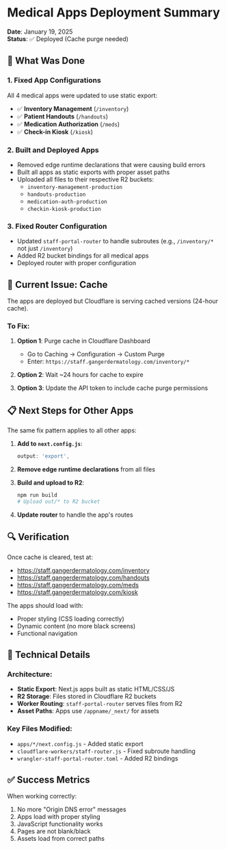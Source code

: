 # Medical Apps Deployment Summary

**Date**: January 19, 2025  
**Status**: ✅ Deployed (Cache purge needed)

## 🏥 What Was Done

### 1. Fixed App Configurations
All 4 medical apps were updated to use static export:
- ✅ **Inventory Management** (`/inventory`)
- ✅ **Patient Handouts** (`/handouts`)
- ✅ **Medication Authorization** (`/meds`)
- ✅ **Check-in Kiosk** (`/kiosk`)

### 2. Built and Deployed Apps
- Removed edge runtime declarations that were causing build errors
- Built all apps as static exports with proper asset paths
- Uploaded all files to their respective R2 buckets:
  - `inventory-management-production`
  - `handouts-production`
  - `medication-auth-production`
  - `checkin-kiosk-production`

### 3. Fixed Router Configuration
- Updated `staff-portal-router` to handle subroutes (e.g., `/inventory/*` not just `/inventory`)
- Added R2 bucket bindings for all medical apps
- Deployed router with proper configuration

## 🚨 Current Issue: Cache

The apps are deployed but Cloudflare is serving cached versions (24-hour cache). 

### To Fix:
1. **Option 1**: Purge cache in Cloudflare Dashboard
   - Go to Caching → Configuration → Custom Purge
   - Enter: `https://staff.gangerdermatology.com/inventory/*`
   
2. **Option 2**: Wait ~24 hours for cache to expire

3. **Option 3**: Update the API token to include cache purge permissions

## 📋 Next Steps for Other Apps

The same fix pattern applies to all other apps:

1. **Add to `next.config.js`**:
   ```javascript
   output: 'export',
   ```

2. **Remove edge runtime declarations** from all files

3. **Build and upload to R2**:
   ```bash
   npm run build
   # Upload out/* to R2 bucket
   ```

4. **Update router** to handle the app's routes

## 🔍 Verification

Once cache is cleared, test at:
- https://staff.gangerdermatology.com/inventory
- https://staff.gangerdermatology.com/handouts
- https://staff.gangerdermatology.com/meds
- https://staff.gangerdermatology.com/kiosk

The apps should load with:
- Proper styling (CSS loading correctly)
- Dynamic content (no more black screens)
- Functional navigation

## 📝 Technical Details

### Architecture:
- **Static Export**: Next.js apps built as static HTML/CSS/JS
- **R2 Storage**: Files stored in Cloudflare R2 buckets
- **Worker Routing**: `staff-portal-router` serves files from R2
- **Asset Paths**: Apps use `/appname/_next/` for assets

### Key Files Modified:
- `apps/*/next.config.js` - Added static export
- `cloudflare-workers/staff-router.js` - Fixed subroute handling
- `wrangler-staff-portal-router.toml` - Added R2 bindings

## ✅ Success Metrics

When working correctly:
1. No more "Origin DNS error" messages
2. Apps load with proper styling
3. JavaScript functionality works
4. Pages are not blank/black
5. Assets load from correct paths
